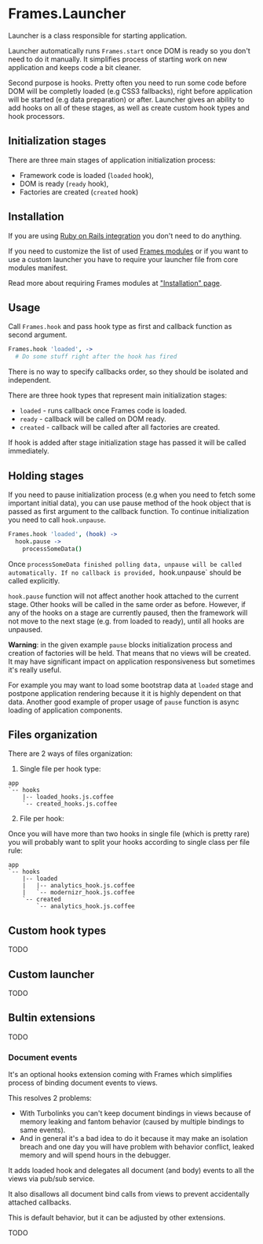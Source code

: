 # Frames.Launcher

Launcher is a class responsible for starting application.

Launcher automatically runs `Frames.start` once DOM is ready so you
don't need to do it manually. It simplifies process of starting work on
new application and keeps code a bit cleaner.

Second purpose is hooks. Pretty often you need to run some code
before DOM will be completly loaded (e.g CSS3 fallbacks), right before
application will be started (e.g data preparation) or after. Launcher
gives an ability to add hooks on all of these stages, as well as create
custom hook types and hook processors.

## Initialization stages

There are three main stages of application initialization process:

* Framework code is loaded (`loaded` hook),
* DOM is ready (`ready` hook),
* Factories are created (`created` hook)

## Installation

If you are using [Ruby on Rails integration](https://github.com/kossnocorp/frames/blob/master/doc/rails.md)
you don't need to do anything.

If you need to customize the list of used [Frames modules](https://github.com/kossnocorp/frames/blob/master/doc/modules.md)
or if you want to use a custom launcher you have to require your
launcher file from core modules manifest.

Read more about requiring Frames modules at ["Installation" page](https://github.com/kossnocorp/frames/blob/master/doc/installation.md).

## Usage

Call `Frames.hook` and pass hook type as first and callback function as
second argument.

``` coffeescript
Frames.hook 'loaded', ->
  # Do some stuff right after the hook has fired
```

There is no way to specify callbacks order, so they should be isolated
and independent.

There are three hook types that represent main initialization stages:

* `loaded` - runs callback once Frames code is loaded.
* `ready` - callback will be called on DOM ready.
* `created` - callback will be called after all factories are created.

If hook is added after stage initialization stage has passed it will be
called immediately.

## Holding stages

If you need to pause initialization process (e.g when you need to fetch
some important initial data), you can use pause method of the hook
object that is passed as first argument to the callback function.
To continue initialization you need to call `hook.unpause`.

``` coffeescript
Frames.hook 'loaded', (hook) ->
  hook.pause ->
    processSomeData()
```

Once `processSomeData finished polling data, unpause will be called
automatically. If no callback is provided, `hook.unpause` should be
called explicitly.

`hook.pause` function will not affect another hook attached to the
current stage. Other hooks will be called in the same order as before.
However, if any of the hooks on a stage are currently paused, then the
framework will not move to the next stage (e.g. from loaded to ready),
until all hooks are unpaused.

**Warning**: in the given example `pause` blocks initialization process
and creation of factories will be held. That means that no views
will be created. It may have significant impact on application
responsiveness but sometimes it's really useful.

For example you may want to load some bootstrap data at `loaded` stage
and postpone application rendering because it it is highly dependent
on that data. Another good example of proper usage of `pause` function
is async loading of application components.

## Files organization

There are 2 ways of files organization:

1. Single file per hook type:

  ```
  app
  `-- hooks
      |-- loaded_hooks.js.coffee
      `-- created_hooks.js.coffee
  ```

2. File per hook:

  Once you will have more than two hooks in single file (which is pretty
  rare) you will probably want to split your hooks according to single
  class per file rule:

  ```
  app
  `-- hooks
      |-- loaded
      |   |-- analytics_hook.js.coffee
      |   `-- modernizr_hook.js.coffee
      `-- created
          `-- analytics_hook.js.coffee
  ```

## Custom hook types

TODO

## Custom launcher

TODO

## Bultin extensions

TODO

### Document events

It's an optional hooks extension coming with Frames which simplifies
process of binding document events to views.

This resolves 2 problems:

* With Turbolinks you can't keep document bindings in views because of
  memory leaking and fantom behavior (caused by multiple bindings to
  same events).
* And in general it's a bad idea to do it because it may make an
  isolation breach and one day you will have problem with behavior
  conflict, leaked memory and will spend hours in the debugger.

It adds loaded hook and delegates all document (and body) events to all
the views via pub/sub service.

It also disallows all document bind calls from views to prevent
accidentally attached callbacks.

This is default behavior, but it can be adjusted by other extensions.

TODO
